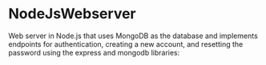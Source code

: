 # NodeJsWebserver
Web server in Node.js that uses MongoDB as the database and implements endpoints for authentication, creating a new account, and resetting the password using the express and mongodb libraries:
